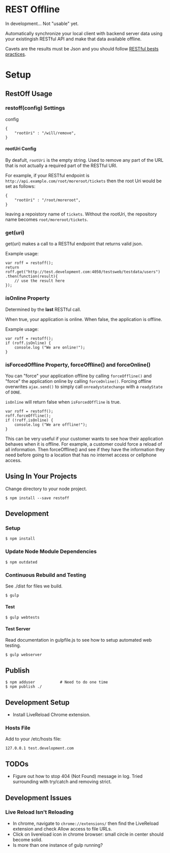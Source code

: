 # REST Offline

In development... Not "usable" yet.

Automatically synchronize your local client with backend server data using your existingish RESTful API and make that data available offline. 

Cavets are the results must be Json and you should follow [RESTful bests practices][rest-best-practices].

# Setup

## RestOff Usage

### restoff(config) Settings

config

```
{
	"rootUri" : "/will/remove",
}
```

#### rootUri Config

By deafult, ```rootUri``` is the empty string. Used to remove any part of the URL that is not actually a required part of the RESTful URI.

For example, if your RESTful endpoint is ```http://api.example.com/root/moreroot/tickets``` then the root Uri would be set as follows:

```
{
	"rootUri" : "/root/moreroot",
}
```

leaving a repoistory name of ```tickets```. Without the rootUri, the repository name becomes ```root/moreroot/tickets```.

### get(uri)

get(uri) makes a call to a RESTful endpoint that returns valid json.

Example usage:

```
var roff = restoff();
return roff.get("http://test.development.com:4050/testsweb/testdata/users")
.then(function(result){
	// use the result here
});

```

### isOnline Property

Determined by the **last** RESTful call.

When true, your application is online. When false, the application is offline.

Example usage:

```
var roff = restoff();
if (roff.isOnline) {
	console.log ("We are online!");
}
```

### isForcedOffline Property, forceOffline() and forceOnline()

You can "force" your application offline by calling ```forceOffline()``` and "force" the application online by calling ```forceOnline()```. Forcing offline overwrites ```ajax.send()``` to simply call ```onreadystatechange``` with a ```readyState``` of ```DONE```.

```isOnline``` will return false when ```isForcedOffline``` is true.

```
var roff = restoff();
roff.forceOffline();
if (!roff.isOnline) {
	console.log ("We are offline!");
}
```

This can be very useful if your customer wants to see how their application behaves when it is offline. For example, a customer could force a reload of all information. Then forceOffline() and see if they have the information they need before going to a location that has no internet access or cellphone access.


## Using In Your Projects

Change directory to your node project.

    $ npm install --save restoff

## Development

### Setup

```
$ npm install
```

### Update Node Module Dependencies

```
$ npm outdated
```

### Continuous Rebuild and Testing

See ./dist for files we build.

```
$ gulp
```

#### Test

```
$ gulp webtests
```

#### Test Server

Read documentation in gulpfile.js to see how to setup automated web testing.

```   
$ gulp webserver
```


## Publish

```
$ npm adduser           # Need to do one time
$ npm publish ./ 
```


## Development Setup

* Install LiveReload Chrome extension.

### Hosts File

Add to your /etc/hosts file:

```
127.0.0.1 test.development.com
```

## TODOs

* Figure out how to stop 404 (Not Found) message in log. Tried surrounding with try/catch and removing strict.

## Development Issues

### Live Reload Isn't Reloading

* In chrome, navigate to ```chrome://extensions/``` then find the LiveReload extension and check Allow access to file URLs.
* Click on livereload icon in chrome browser: small circle in center should become solid.
* Is more than one instance of gulp running?


[rest-best-practices]: http://www.vinaysahni.com/best-practices-for-a-pragmatic-restful-api
